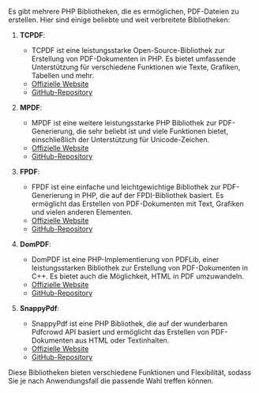  Es gibt mehrere PHP Bibliotheken, die es ermöglichen, PDF-Dateien zu erstellen. Hier sind einige beliebte und weit verbreitete Bibliotheken:

1. **TCPDF**:
   - TCPDF ist eine leistungsstarke Open-Source-Bibliothek zur Erstellung von PDF-Dokumenten in PHP. Es bietet umfassende Unterstützung für verschiedene Funktionen wie Texte, Grafiken, Tabellen und mehr.
   - [Offizielle Website](https://tcpdf.org/)
   - [GitHub-Repository](https://github.com/tecnickcom/tc-lib-pdf)

2. **MPDF**:
   - MPDF ist eine weitere leistungsstarke PHP Bibliothek zur PDF-Generierung, die sehr beliebt ist und viele Funktionen bietet, einschließlich der Unterstützung für Unicode-Zeichen.
   - [Offizielle Website](https://mpdf.github.io/)
   - [GitHub-Repository](https://github.com/mpdf/mpdf)

3. **FPDF**:
   - FPDF ist eine einfache und leichtgewichtige Bibliothek zur PDF-Generierung in PHP, die auf der FPDI-Bibliothek basiert. Es ermöglicht das Erstellen von PDF-Dokumenten mit Text, Grafiken und vielen anderen Elementen.
   - [Offizielle Website](https://tcpdf.org/downloads/)
   - [GitHub-Repository](https://github.com/fpdf/fpdf)

4. **DomPDF**:
   - DomPDF ist eine PHP-Implementierung von PDFLib, einer leistungsstarken Bibliothek zur Erstellung von PDF-Dokumenten in C++. Es bietet auch die Möglichkeit, HTML in PDF umzuwandeln.
   - [Offizielle Website](https://dompdf.github.io/)
   - [GitHub-Repository](https://github.com/dompdf/dompdf)

5. **SnappyPdf**:
   - SnappyPdf ist eine PHP Bibliothek, die auf der wunderbaren Pdfcrowd API basiert und ermöglicht das Erstellen von PDF-Dokumenten aus HTML oder Textinhalten.
   - [Offizielle Website](https://github.com/KnpLabs/snappy)
   - [GitHub-Repository](https://github.com/KnpLabs/snappy)

Diese Bibliotheken bieten verschiedene Funktionen und Flexibilität, sodass Sie je nach Anwendungsfall die passende Wahl treffen können.
